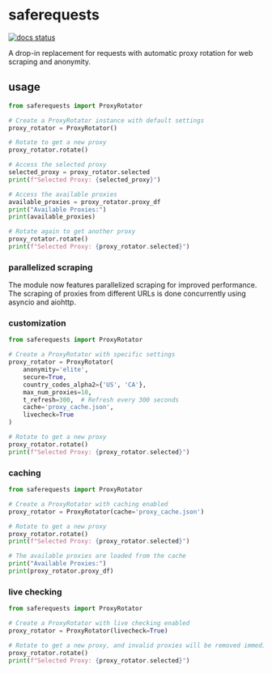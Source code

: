 # saferequests

[![docs status](https://readthedocs.org/projects/saferequests/badge/?version=latest)](https://saferequests.readthedocs.io/en/latest/?badge=latest)

A drop-in replacement for requests with automatic proxy rotation for web scraping and anonymity.

## usage

```python
from saferequests import ProxyRotator

# Create a ProxyRotator instance with default settings
proxy_rotator = ProxyRotator()

# Rotate to get a new proxy
proxy_rotator.rotate()

# Access the selected proxy
selected_proxy = proxy_rotator.selected
print(f"Selected Proxy: {selected_proxy}")

# Access the available proxies
available_proxies = proxy_rotator.proxy_df
print("Available Proxies:")
print(available_proxies)

# Rotate again to get another proxy
proxy_rotator.rotate()
print(f"Selected Proxy: {proxy_rotator.selected}")
```

### parallelized scraping

The module now features parallelized scraping for improved performance. The scraping of proxies from different URLs is done concurrently using asyncio and aiohttp.

### customization

```python
from saferequests import ProxyRotator

# Create a ProxyRotator with specific settings
proxy_rotator = ProxyRotator(
    anonymity='elite',
    secure=True,
    country_codes_alpha2={'US', 'CA'},
    max_num_proxies=10,
    t_refresh=300,  # Refresh every 300 seconds
    cache='proxy_cache.json',
    livecheck=True
)

# Rotate to get a new proxy
proxy_rotator.rotate()
print(f"Selected Proxy: {proxy_rotator.selected}")
```


### caching

```python
from saferequests import ProxyRotator

# Create a ProxyRotator with caching enabled
proxy_rotator = ProxyRotator(cache='proxy_cache.json')

# Rotate to get a new proxy
proxy_rotator.rotate()
print(f"Selected Proxy: {proxy_rotator.selected}")

# The available proxies are loaded from the cache
print("Available Proxies:")
print(proxy_rotator.proxy_df)
```


### live checking

```python
from saferequests import ProxyRotator

# Create a ProxyRotator with live checking enabled
proxy_rotator = ProxyRotator(livecheck=True)

# Rotate to get a new proxy, and invalid proxies will be removed immediately
proxy_rotator.rotate()
print(f"Selected Proxy: {proxy_rotator.selected}")
```